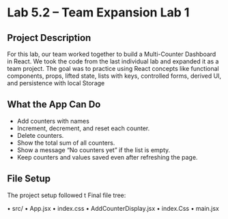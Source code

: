 
# Lab 5.2 – Team Expansion Lab 1  

## Project Description  
For this lab, our team worked together to build a Multi-Counter Dashboard in React. We took the code from the last individual lab and expanded it as a team project. The goal was to practice using React concepts like functional components, props, lifted state, lists with keys, controlled forms, derived UI, and persistence with local Storage  

## What the App Can Do  
- Add counters with names  
- Increment, decrement, and reset each counter.  
- Delete counters.  
- Show the total sum of all counters.  
- Show a message “No counters yet” if the list is empty.  
- Keep counters and values saved even after refreshing the page.  

## File Setup  
The project setup followed t Final file tree:  

•	src/
•	 App.jsx
•	  index.css
•	  AddCounterDisplay.jsx
•	  index.Css
•	  main.jsx



